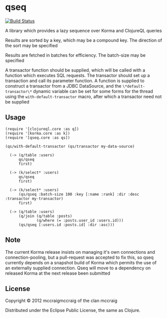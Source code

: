 # qseq

[![Build Status](https://secure.travis-ci.org/mccraigmccraig/qseq.png)](http://travis-ci.org/mccraigmccraig/qseq)

A library which provides a lazy sequence over Korma and ClojureQL queries

Results are sorted by a key, which may be a compound key. The direction of the sort may be specified

Results are fetched in batches for efficiency. The batch-size may be specified

A transactor function should be supplied, which will be called with a function which executes SQL requests. The
transactor should set up a transaction and call its parameter function. A function is supplied to construct a
transactor from a JDBC DataSource, and the `\*default-transactor\*` dynamic variable can be set for some forms for
the thread using the `with-default-transactor` macro, after which a transactor need not be supplied

## Usage

    (require '[clojureql.core :as q])
    (require '[korma.core :as k])
    (require '[qseq.core :as qs])

    (qs/with-default-transactor (qs/transactor my-data-source)

      (-> (q/table :users)
          qs/qseq
          first)

      (-> (k/select* :users)
          qs/qseq
          first)

      (-> (k/select* :users)
          (qs/qseq :batch-size 100 :key [:name :rank] :dir :desc :transactor my-transactor)
          first)

      (-> (q/table :users)
          (q/join (q/table :posts)
                  (q/where (= :posts.user_id :users.id)))
          (qs/qseq [:users.id :posts.id] :dir :asc)))

## Note

The current Korma release insists on managing it's own connections and connection-pooling, but a pull-request was accepted to fix this, so qseq currently depends on a snapshot build of Korma which permits
the use of an externally supplied connection. Qseq will move to a dependency on released Korma at the next release
been submitted

## License

Copyright © 2012 mccraigmccraig of the clan mccraig

Distributed under the Eclipse Public License, the same as Clojure.
